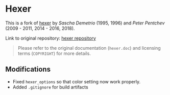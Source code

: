 # Hexer

This is a fork of [hexer](https://devel.ringlet.net/editors/hexer) by _Sascha Demetrio_ (1995, 1996) and _Peter Pentchev_ (2009 - 2011, 2014 - 2016, 2018).

Link to original repository: [hexer repository](https://gitlab.com/hexer/hexer)

> Please refer to the original documentation (`hexer.doc`) and licensing terms (`COPYRIGHT`) for more details.

## Modifications

- Fixed `hexer_options` so that color setting now work properly.
- Added `.gitignore` for build artifacts
